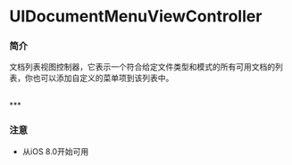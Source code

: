 # UIDocumentMenuViewController

### 简介

文档列表视图控制器，它表示一个符合给定文件类型和模式的所有可用文档的列表，你也可以添加自定义的菜单项到该列表中。

<br>
***
<br>

### 注意

* 从iOS 8.0开始可用